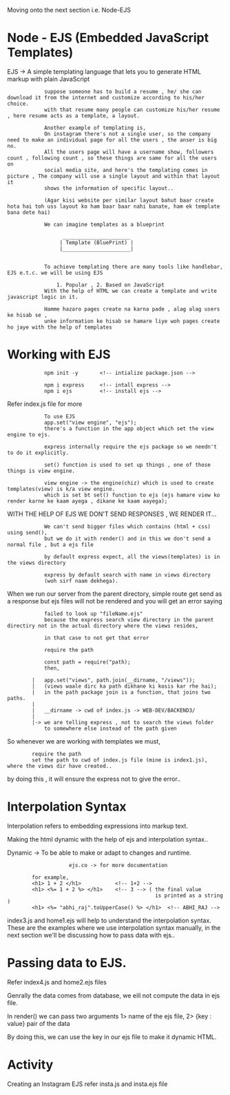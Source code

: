 Moving onto the next section i.e. Node-EJS

# Node - EJS (Embedded JavaScript Templates)
EJS -> A simple templating language that lets you to generate HTML markup with plain JavaScript

                suppose someone has to build a resume , he/ she can download it from the internet and customize according to his/her choice.
                with that resume many people can customize his/her resume , here resume acts as a template, a layout.

                Another example of templating is,
                On instagram there's not a single user, so the company need to make an individual page for all the users , the anser is big no.
                All the users page will have a username show, followers count , following count , so these things are same for all the users on 
                social media site, and here's the templating comes in picture , The company will use a single layout and within that layout it
                shows the information of specific layout..

                (Agar kisi website per similar layout bahut baar create hota hai toh uss layout ko ham baar baar nahi banate, ham ek template bana dete hai)

                We can imagine templates as a blueprint
                             
                      ______________________
                     | Template (BluePrint) |
                     |______________________|

                
                To achieve templating there are many tools like handlebar, EJS e.t.c. we will be using EJS 

                    1. Popular , 2. Based on JavaScript
                With the help of HTML we can create a template and write javascript logic in it.

                Hamme hazaro pages create na karna pade , alag alag users ke hisab se , 
                unke information ke hisab se hamare liye woh pages create ho jaye with the help of templates

# Working with EJS
 
                npm init -y       <!-- intialize package.json -->
                
                npm i express     <!-- intall express -->
                npm i ejs         <!-- install ejs -->


Refer index.js file for more
 
                To use EJS
                app.set("view engine", "ejs");   
                there's a function in the app object which set the view engine to ejs.

                express internally require the ejs package so we needn't to do it explicitly.

                set() function is used to set up things , one of those things is view engine.
                
                view engine -> the engine(chiz) which is used to create templates(view) is k/a view engine.
                which is set bt set() function to ejs (ejs hamare view ko render karne ke kaam ayega , dikane ke kaam aayega);

WITH THE HELP OF EJS WE DON'T SEND RESPONSES , WE RENDER IT...

                We can't send bigger files which contains (html + css) using send(),
                but we do it with render() and in this we don't send a normal file , but a ejs file

                by default express expect, all the views(templates) is in the views directory

                express by default search with name in views directory
                (woh sirf naam dekhega).

When we run our server from the parent directory, simple route get send as a response but ejs files will not be rendered and you will get an error saying 
                
                failed to look up "fileName.ejs"
                because the express search view directory in the parent directiry not in the actual directory where the views resides,

                in that case to not get that error

                require the path

                const path = require("path);
                then,

            |   app.set("views", path.join(__dirname, "/views"));
            |   (views waale dirc ka path dikhane ki kosis kar rhe hai);
            |   in the path package join is a function, that joins two paths.
            |
            |   __dirname -> cwd of index.js -> WEB-DEV/BACKEND3/
            |
            |-> we are telling express , not to search the views folder 
                to somewhere else instead of the path given


So whenever we are working with templates we must,

            require the path 
            set the path to cwd of index.js file (mine is index1.js), where the views dir have created.. 

by doing this , it will ensure the express not to give the error..

# Interpolation Syntax
Interpolation refers to embedding expressions into markup text.

Making the html dynamic with the help of ejs and interpolation syntax..

Dynamic -> To be able to make or adapt to changes and runtime.

                        ejs.co -> for more documentation

            for example,
            <h1> 1 + 2 </h1>           <!-- 1+2 -->
            <h1> <%= 1 + 2 %> </h1>    <!-- 3 --> ( the final value 
                                                    is printed as a string )
            <h1> <%= "abhi_raj".toUpperCase() %> </h1>  <!-- ABHI_RAJ -->


index3.js and home1.ejs will help to understand the interpolation syntax.
These are the examples where we use interpolation syntax manually,
in the next section we'll be discussing how to pass data with ejs..

# Passing data to EJS.
Refer index4.js and home2.ejs files

Genrally the data comes from database, we eill not compute the data in ejs file.

In render() we can pass two arguments
             1> name of the ejs file,
             2> {key : value} pair of the data

By doing this, we can use the key in our ejs file to make it dynamic HTML.

# Activity 
Creating an Instagram EJS
refer insta.js and insta.ejs file